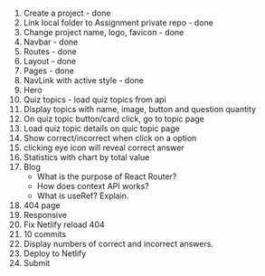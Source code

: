 1. Create a project - done
2. Link local folder to Assignment private repo - done
3. Change project name, logo, favicon - done
4. Navbar - done
5. Routes - done
6. Layout - done
7. Pages - done
8. NavLink with active style - done
9. Hero
10. Quiz topics - load quiz topics from api
11. Display topics with name, image, button and question quantity
12. On quiz topic button/card click, go to topic page
13. Load quiz topic details on quic topic page
14. Show correct/incorrect when click on a option
15. clicking eye icon will reveal correct answer
16. Statistics with chart by total value
17. Blog
    - What is the purpose of React Router?
    - How does context API works?
    - What is useRef? Explain.
18. 404 page
19. Responsive
20. Fix Netlify reload 404
21. 10 commits
22. Display numbers of correct and incorrect answers.
23. Deploy to Netlify
24. Submit
